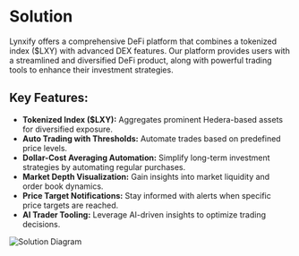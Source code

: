 # Solution

Lynxify offers a comprehensive DeFi platform that combines a tokenized index ($LXY) with advanced DEX features. Our platform provides users with a streamlined and diversified DeFi product, along with powerful trading tools to enhance their investment strategies.

## Key Features:
- **Tokenized Index ($LXY):** Aggregates prominent Hedera-based assets for diversified exposure.
- **Auto Trading with Thresholds:** Automate trades based on predefined price levels.
- **Dollar-Cost Averaging Automation:** Simplify long-term investment strategies by automating regular purchases.
- **Market Depth Visualization:** Gain insights into market liquidity and order book dynamics.
- **Price Target Notifications:** Stay informed with alerts when specific price targets are reached.
- **AI Trader Tooling:** Leverage AI-driven insights to optimize trading decisions.

![Solution Diagram](path/to/solution_diagram.png) 